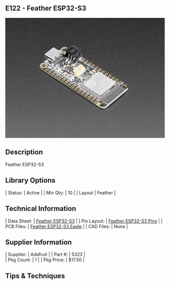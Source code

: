 ## E122 - Feather ESP32-S3

![image](CAD/E122/image.png)

## Description    

Feather ESP32-S3

## Library Options

| Status: | Active |
| Min Qty: | 10 |
| Layout | Feather | 

## Technical Information

| Data Sheet: | [Feather ESP32-S3](https://learn.adafruit.com/adafruit-esp32-s3-feather) |
| Pin Layout: | [Feather ESP32-S3 Pins](https://learn.adafruit.com/adafruit-esp32-s3-feather/pinouts) |
| PCB Files: | [Feather ESP32-S3 Eagle](https://github.com/adafruit/Adafruit-Feather-ESP32-S2-PCB)  |
| CAD Files: | None |

## Supplier Information

| Supplier: | Adafruit |
| Part #: | 5323 |         
| Pkg Count: | 1 |
| Pkg Price: | $17.50 |

## Tips & Techniques

